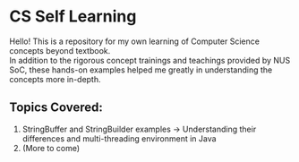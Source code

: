 # CS Self Learning
Hello! This is a repository for my own learning of Computer Science concepts beyond textbook.  
In addition to the rigorous concept trainings and teachings provided by NUS SoC, these hands-on examples helped me greatly in understanding the concepts more in-depth.  

## Topics Covered:
1. StringBuffer and StringBuilder examples -> Understanding their differences and multi-threading environment in Java
2. (More to come)
